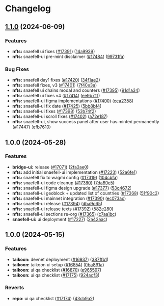 # Changelog

## [1.1.0](https://github.com/taikoxyz/taiko-mono/compare/snaefell-ui-v1.0.0...snaefell-ui-v1.1.0) (2024-06-09)


### Features

* **nfts:** snaefell ui fixes ([#17391](https://github.com/taikoxyz/taiko-mono/issues/17391)) ([14a9939](https://github.com/taikoxyz/taiko-mono/commit/14a9939f417ba73fd32c35099a067ae8b56e99bb))
* **nfts:** snaefell-ui pre-mint disclaimer ([#17484](https://github.com/taikoxyz/taiko-mono/issues/17484)) ([99731fa](https://github.com/taikoxyz/taiko-mono/commit/99731fa66a6e961d7d964b9dec43de5bfaa905bc))


### Bug Fixes

* **nfts:** snaefell day1 fixes ([#17420](https://github.com/taikoxyz/taiko-mono/issues/17420)) ([34f1ae2](https://github.com/taikoxyz/taiko-mono/commit/34f1ae238a6f209d6cefdb6adf6d4b42236dfe82))
* **nfts:** snaefell fixes, v3 ([#17401](https://github.com/taikoxyz/taiko-mono/issues/17401)) ([7f40e3a](https://github.com/taikoxyz/taiko-mono/commit/7f40e3a20b3cdce375990e24cd22cd71f913fc01))
* **nfts:** snaefell ui chains modal and counters ([#17395](https://github.com/taikoxyz/taiko-mono/issues/17395)) ([91d1a34](https://github.com/taikoxyz/taiko-mono/commit/91d1a34ee0ebdbff09b1b7c8205934104a3b8382))
* **nfts:** snaefell ui fixes v4 ([#17414](https://github.com/taikoxyz/taiko-mono/issues/17414)) ([ee9b711](https://github.com/taikoxyz/taiko-mono/commit/ee9b711b854f3df1b8bdea91be352e53222ac4bc))
* **nfts:** snaefell-ui figma implementations ([#17400](https://github.com/taikoxyz/taiko-mono/issues/17400)) ([cca2358](https://github.com/taikoxyz/taiko-mono/commit/cca235839ac099b351a60966dd00ce59bfd9dcd2))
* **nfts:** snaefell-ui fix date ([#17425](https://github.com/taikoxyz/taiko-mono/issues/17425)) ([5bb8bf4](https://github.com/taikoxyz/taiko-mono/commit/5bb8bf458c5828e91e021a1b5ef481a0b2785de5))
* **nfts:** snaefell-ui fixes ([#17398](https://github.com/taikoxyz/taiko-mono/issues/17398)) ([53b74f2](https://github.com/taikoxyz/taiko-mono/commit/53b74f20a9e1581973f3a47390d792d2f6921f96))
* **nfts:** snaefell-ui scroll fixes ([#17402](https://github.com/taikoxyz/taiko-mono/issues/17402)) ([a72e187](https://github.com/taikoxyz/taiko-mono/commit/a72e18753c77912b69f6317394b9b95a9b61d660))
* **nfts:** snaefell-ui, show success panel after user has minted permanently ([#17447](https://github.com/taikoxyz/taiko-mono/issues/17447)) ([efb7610](https://github.com/taikoxyz/taiko-mono/commit/efb7610417160c0c44524badcd6e5c6e590da051))

## 1.0.0 (2024-05-28)


### Features

* **bridge-ui:** release  ([#17071](https://github.com/taikoxyz/taiko-mono/issues/17071)) ([2fa3ae0](https://github.com/taikoxyz/taiko-mono/commit/2fa3ae0b2b2317a467709110c381878a3a9f8ec6))
* **nfts:** add initial snaefell-ui implementation ([#17223](https://github.com/taikoxyz/taiko-mono/issues/17223)) ([52a6fe1](https://github.com/taikoxyz/taiko-mono/commit/52a6fe1620e106357176620ed17e14bb1395c218))
* **nfts:** snaefell fix to wagmi config ([#17319](https://github.com/taikoxyz/taiko-mono/issues/17319)) ([104cbfa](https://github.com/taikoxyz/taiko-mono/commit/104cbfa785e7c5c0fce9f418434cd45a61f037ec))
* **nfts:** snaefell-ui code cleanup ([#17380](https://github.com/taikoxyz/taiko-mono/issues/17380)) ([7da80c5](https://github.com/taikoxyz/taiko-mono/commit/7da80c525e60e308c087b26b02bd2415b555ca7e))
* **nfts:** snaefell-ui figma design upgrade ([#17377](https://github.com/taikoxyz/taiko-mono/issues/17377)) ([53c4672](https://github.com/taikoxyz/taiko-mono/commit/53c4672815ce5e90dea45291fb02cb2f0bb2e3c8))
* **nfts:** snaefell-ui geoblock + updated list of countries ([#17368](https://github.com/taikoxyz/taiko-mono/issues/17368)) ([51f90c3](https://github.com/taikoxyz/taiko-mono/commit/51f90c316ce4d7819a412fd4d3f942b8d5747b72))
* **nfts:** snaefell-ui mainnet integration ([#17390](https://github.com/taikoxyz/taiko-mono/issues/17390)) ([ec073ac](https://github.com/taikoxyz/taiko-mono/commit/ec073ac8c1de5374d43207dad78fc25c3ed425e7))
* **nfts:** snaefell-ui release ([#17394](https://github.com/taikoxyz/taiko-mono/issues/17394)) ([dba9c65](https://github.com/taikoxyz/taiko-mono/commit/dba9c6593debc64daa307a2ff7faea42a1d37bec))
* **nfts:** snaefell-ui release texts ([#17392](https://github.com/taikoxyz/taiko-mono/issues/17392)) ([582e280](https://github.com/taikoxyz/taiko-mono/commit/582e280a84728353259f9eb7eed2bb32e4373f54))
* **nfts:** snaefell-ui sections re-org ([#17365](https://github.com/taikoxyz/taiko-mono/issues/17365)) ([c7aa1bc](https://github.com/taikoxyz/taiko-mono/commit/c7aa1bc2bf80947ff43f7c039e3e21167d35a1bb))
* **snaefell-ui:** ui deployment ([#17227](https://github.com/taikoxyz/taiko-mono/issues/17227)) ([2a42aac](https://github.com/taikoxyz/taiko-mono/commit/2a42aac425fec5534ef9a5364e157cf52d1f7d13))

## 1.0.0 (2024-05-15)


### Features

* **taikoon:** devnet deployment ([#16937](https://github.com/taikoxyz/taiko-mono/issues/16937)) ([387ffb1](https://github.com/taikoxyz/taiko-mono/commit/387ffb1d18423f9e52dd9f668ddfaef748f7c97f))
* **taikoon:** taikoon ui setup ([#16854](https://github.com/taikoxyz/taiko-mono/issues/16854)) ([0ba891a](https://github.com/taikoxyz/taiko-mono/commit/0ba891a11f84d5a612dda10c5074d402cffd4100))
* **taikoon:** ui qa checklist ([#16870](https://github.com/taikoxyz/taiko-mono/issues/16870)) ([e965597](https://github.com/taikoxyz/taiko-mono/commit/e96559762d844b042bbf23de878883d3b647671a))
* **taikoon:** ui qa checklist ([#17175](https://github.com/taikoxyz/taiko-mono/issues/17175)) ([924adf3](https://github.com/taikoxyz/taiko-mono/commit/924adf3df2db4d4bee9a2af912705aea5dbc3659))


### Reverts

* **repo:** ui qa checklist ([#17174](https://github.com/taikoxyz/taiko-mono/issues/17174)) ([43cb9a2](https://github.com/taikoxyz/taiko-mono/commit/43cb9a2f82ae808fde282154cded508b52dd76b3))
